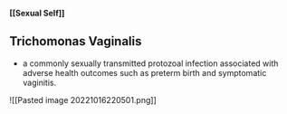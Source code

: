 **[[Sexual Self]]**

## Trichomonas Vaginalis
- a commonly sexually transmitted protozoal infection associated with adverse health outcomes such as preterm birth and symptomatic vaginitis.

![[Pasted image 20221016220501.png]]